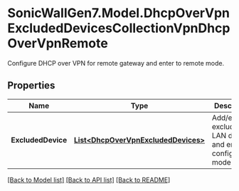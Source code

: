 # SonicWallGen7.Model.DhcpOverVpnExcludedDevicesCollectionVpnDhcpOverVpnRemote
Configure DHCP over VPN for remote gateway and enter to remote mode.

## Properties

Name | Type | Description | Notes
------------ | ------------- | ------------- | -------------
**ExcludedDevice** | [**List&lt;DhcpOverVpnExcludedDevices&gt;**](DhcpOverVpnExcludedDevices.md) | Add/edit an excluded LAN device and enter to configuration mode. | [optional] 

[[Back to Model list]](../README.md#documentation-for-models) [[Back to API list]](../README.md#documentation-for-api-endpoints) [[Back to README]](../README.md)


